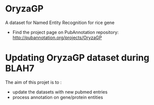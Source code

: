 # OryzaGP
A dataset for Named Entity Recognition for rice gene

* Find the project page on PubAnnotation repository:
http://pubannotation.org/projects/OryzaGP

# Updating OryzaGP dataset during BLAH7

The aim of this projet is to :

- update the datasets with new pubmed entries
- process annotation on gene/protein entities
